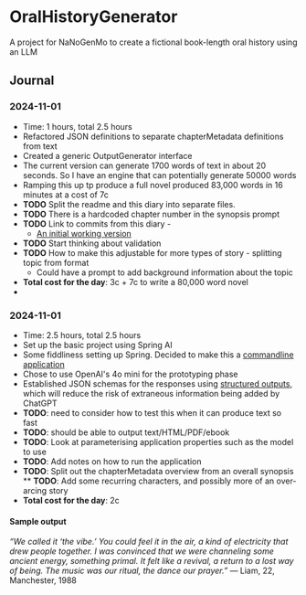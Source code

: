# OralHistoryGenerator
A project for NaNoGenMo to create a fictional book-length oral history using an LLM

## Journal
### 2024-11-01
* Time: 1 hours, total 2.5 hours
* Refactored JSON definitions to separate chapterMetadata definitions from text
* Created a generic OutputGenerator interface
* The current version can generate 1700 words of text in about 20 seconds. So I have an engine that can potentially generate 50000 words
* Ramping this up tp produce a full novel produced 83,000 words in 16 minutes at a cost of 7c
* **TODO** Split the readme and this diary into separate files.
* **TODO** There is a hardcoded chapter number in the synopsis prompt
* **TODO** Link to commits from this diary - 
  * [An initial working version](https://github.com/orbific/OralHistoryGenerator/commit/af463b78144ffbfa4868b4b25fd77efbed217fc7)
* **TODO** Start thinking about validation
* **TODO** How to make this adjustable for more types of story - splitting topic from format
  * Could have a prompt to add background information about the topic
* **Total cost for the day**: 3c + 7c to write a 80,000 word novel
* 
### 2024-11-01
* Time: 2.5 hours, total 2.5 hours
* Set up the basic project using Spring AI
* Some fiddliness setting up Spring. Decided to make this a [commandline application](https://www.baeldung.com/spring-boot-console-app)
* Chose to use OpenAI's 4o mini for the prototyping phase
* Established JSON schemas for the responses using [structured outputs](https://spring.io/blog/2024/08/09/spring-ai-embraces-openais-structured-outputs-enhancing-json-response), which will reduce the risk of extraneous information being added by ChatGPT
* **TODO**: need to consider how to test this when it can produce text so fast
* **TODO**: should be able to output text/HTML/PDF/ebook
* **TODO**: Look at parameterising application properties such as the model to use
* **TODO**: Add notes on how to run the application
* **TODO**: Split out the chapterMetadata overview from an overall synopsis
** **TODO**: Add some recurring characters, and possibly more of an over-arcing story
* **Total cost for the day**: 2c 

#### Sample output
*“We called it ‘the vibe.’ You could feel it in the air, a kind of electricity that drew people together. I was convinced that we were channeling some ancient energy, something primal. It felt like a revival, a return to a lost way of being. The music was our ritual, the dance our prayer.”*
— Liam, 22, Manchester, 1988
